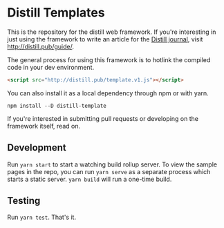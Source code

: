 # Distill Templates

This is the repository for the distill web framework. If you're interesting in just using the framework to write an article for the [Distill journal](http://distill.pub), visit http://distill.pub/guide/. 

The general process for using this framework is to hotlink the compiled code in your dev environment. 

```html
<script src="http://distill.pub/template.v1.js"></script>
```

You can also install it as a local dependency through npm or with yarn.

```
npm install --D distill-template
```

If you're interested in submitting pull requests or developing on the framework itself, read on.

## Development

Run `yarn start` to start a watching build rollup server. To view the sample pages in the repo, you can run `yarn serve` as a separate process which starts a static server. `yarn build` will run a one-time build.

## Testing

Run `yarn test`. That's it.
